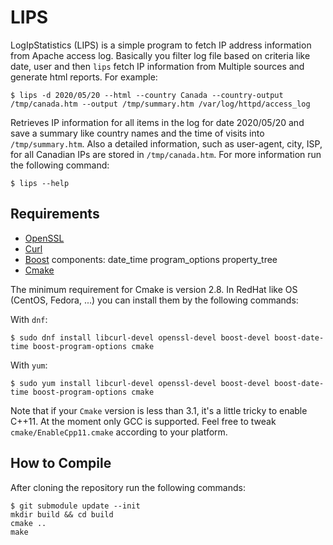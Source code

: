 # LIPS
LogIpStatistics (LIPS) is a simple program to fetch IP address information from Apache access log. Basically you filter log file based on criteria like date, user and then `lips` fetch IP information from Multiple sources and generate html reports. For example:

```
$ lips -d 2020/05/20 --html --country Canada --country-output /tmp/canada.htm --output /tmp/summary.htm /var/log/httpd/access_log
```

Retrieves IP information for all items in the log for date 2020/05/20 and save a summary like country names and the time of visits into `/tmp/summary.htm`. Also a detailed information, such as user-agent, city, ISP, for all Canadian IPs are stored in `/tmp/canada.htm`. For more information run the following command:

```
$ lips --help
```

## Requirements

* [OpenSSL](https://github.com/openssl/openssl)
* [Curl](https://github.com/curl/curl)
* [Boost](https://www.boost.org/) components: date_time program_options property_tree
* [Cmake](https://cmake.org/)

The minimum requirement for Cmake is version 2.8. In RedHat like OS (CentOS, Fedora, ...) you can install them by the following commands:

With `dnf`:

```
$ sudo dnf install libcurl-devel openssl-devel boost-devel boost-date-time boost-program-options cmake
```
With `yum`:

```
$ sudo yum install libcurl-devel openssl-devel boost-devel boost-date-time boost-program-options cmake 
```

Note that if your `Cmake` version is less than 3.1, it's a little tricky to enable C++11. At the moment only GCC is supported. Feel free to tweak `cmake/EnableCpp11.cmake` according to your platform.

## How to Compile

After cloning the repository run the following commands: 

```
$ git submodule update --init
mkdir build && cd build
cmake ..
make
```
